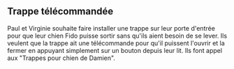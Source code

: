 ## Trappe télécommandée

Paul et Virginie souhaite faire installer une trappe sur leur porte d'entrée 
pour que leur chien Fido puisse sortir sans qu'ils aient besoin de se lever.
Ils veulent que la trappe ait une télécommande 
pour qu'il puissent l'ouvrir et la fermer en appuyant simplement sur un bouton depuis leur lit.
Ils font appel aux "Trappes pour chien de Damien".